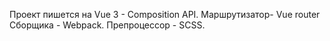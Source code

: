 Проект пишется на Vue 3 - Composition API.
Маршрутизатор- Vue router
Сборщика - Webpack.
Препроцессор - SCSS.



